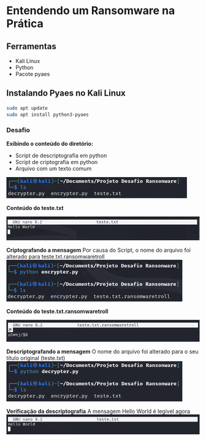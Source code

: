 # Entendendo um Ransomware na Prática

## Ferramentas

- Kali Linux
- Python
- Pacote pyaes

## Instalando Pyaes no Kali Linux
```bash
sudo apt update
sudo apt install python3-pyaes
```
### Desafio
**Exibindo o conteúdo do diretório:**
- Script de descriptografia em python
- Script de criptografia em python
- Arquivo com um texto comum

![Alt text](./prints/1etapa.png "conteúdo do diretório: decrypter.py, encrypter.py, teste.txt")


**Conteúdo do teste.txt**

![Alt text](./prints/conteudotxt1.png "Mensagem do arquivo: Hello World")


**Criptografando a mensagem**
Por causa do Script, o nome do arquivo foi alterado para teste.txt.ransomwaretroll
![Alt text](./prints/2etapa.png)

**Conteúdo do teste.txt.ransomwaretroll**

![Alt text](./prints/conteudotxt2.png "Mensagem do arquivo: são vários simbolos aleatórios")

**Descriptografando a mensagem**
O nome do arquivo foi alterado para o seu título original (teste.txt)
![Alt text](./prints/3etapa.png)

**Verificação da descriptografia**
A mensagem Hello World é legível agora
![Alt text](./prints/conteudotxt3.png)

